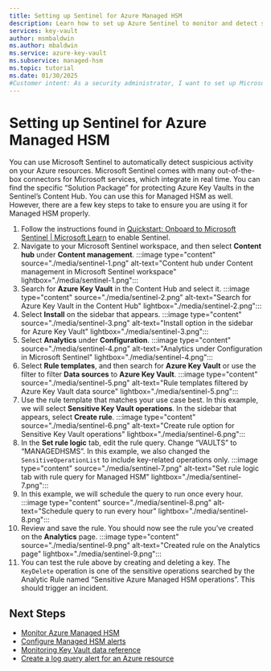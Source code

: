 ```yaml
---
title: Setting up Sentinel for Azure Managed HSM
description: Learn how to set up Azure Sentinel to monitor and detect suspicious activity in your Azure Managed HSM.
services: key-vault
author: msmbaldwin
ms.author: mbaldwin
ms.service: azure-key-vault
ms.subservice: managed-hsm
ms.topic: tutorial
ms.date: 01/30/2025
#Customer intent: As a security administrator, I want to set up Microsoft Sentinel for Azure Managed HSM so I can monitor and detect suspicious activity effectively.
---
```


# Setting up Sentinel for Azure Managed HSM

You can use Microsoft Sentinel to automatically detect suspicious activity on your Azure resources. Microsoft Sentinel comes with many out-of-the-box connectors for Microsoft services, which integrate in real time. You can find the specific “Solution Package” for protecting Azure Key Vaults in the Sentinel’s Content Hub. You can use this for Managed HSM as well. However, there are a few key steps to take to ensure you are using it for Managed HSM properly.

1. Follow the instructions found in [Quickstart: Onboard to Microsoft Sentinel | Microsoft Learn](https://learn.microsoft.com/en-us/azure/sentinel/quickstart-onboard) to enable Sentinel.
2. Navigate to your Microsoft Sentinel workspace, and then select **Content hub** under **Content management**.
  :::image type="content" source="./media/sentinel-1.png" alt-text="Content hub under Content management in Microsoft Sentinel workspace" lightbox="./media/sentinel-1.png":::
3. Search for **Azure Key Vault** in the Content Hub and select it.
  :::image type="content" source="./media/sentinel-2.png" alt-text="Search for Azure Key Vault in the Content Hub" lightbox="./media/sentinel-2.png":::
4. Select **Install** on the sidebar that appears.
  :::image type="content" source="./media/sentinel-3.png" alt-text="Install option in the sidebar for Azure Key Vault" lightbox="./media/sentinel-3.png":::
5. Select **Analytics** under **Configuration**.
  :::image type="content" source="./media/sentinel-4.png" alt-text="Analytics under Configuration in Microsoft Sentinel" lightbox="./media/sentinel-4.png":::
6. Select **Rule templates**, and then search for **Azure Key Vault** or use the filter to filter **Data sources** to **Azure Key Vault**.
  :::image type="content" source="./media/sentinel-5.png" alt-text="Rule templates filtered by Azure Key Vault data source" lightbox="./media/sentinel-5.png":::
7. Use the rule template that matches your use case best. In this example, we will select **Sensitive Key Vault operations**. In the sidebar that appears, select **Create rule**.
  :::image type="content" source="./media/sentinel-6.png" alt-text="Create rule option for Sensitive Key Vault operations" lightbox="./media/sentinel-6.png":::
8. In the **Set rule logic** tab, edit the rule query. Change “VAULTS” to “MANAGEDHSMS”. In this example, we also changed the `SensitiveOperationList` to include key-related operations only.
  :::image type="content" source="./media/sentinel-7.png" alt-text="Set rule logic tab with rule query for Managed HSM" lightbox="./media/sentinel-7.png":::
9. In this example, we will schedule the query to run once every hour.
  :::image type="content" source="./media/sentinel-8.png" alt-text="Schedule query to run every hour" lightbox="./media/sentinel-8.png":::
10. Review and save the rule. You should now see the rule you’ve created on the **Analytics** page.
  :::image type="content" source="./media/sentinel-9.png" alt-text="Created rule on the Analytics page" lightbox="./media/sentinel-9.png":::
11. You can test the rule above by creating and deleting a key. The `KeyDelete` operation is one of the sensitive operations searched by the Analytic Rule named “Sensitive Azure Managed HSM operations”. This should trigger an incident.

## Next Steps

- [Monitor Azure Managed HSM](logging-azure-monitor.md)
- [Configure Managed HSM alerts](configure-alerts.md)
- [Monitoring Key Vault data reference](../general/monitoring.md)
- [Create a log query alert for an Azure resource](/azure/azure-monitor/platform/alerts-log)